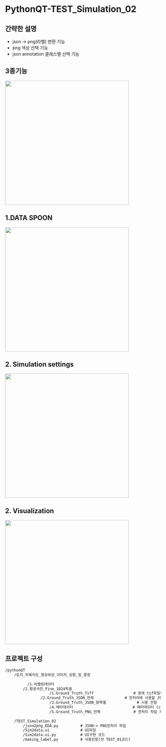 # PythonQT-TEST_Simulation_02


## 간략한 설명
-   json → png(라벨) 변환 기능
-   png 색상 선택 기능
-   json annotation 클래스별 선택 기능


## 3종기능 
<img src = "https://i.imgur.com/bSzUcyI.gif" width="400">      



## 1.DATA SPOON

<img src = "https://i.imgur.com/oPhMYA3.png" width="400">      

## 2. Simulation settings
       
<img src = "https://i.imgur.com/wAW3GAo.png" width="400">           


## 2. Visualization
      
<img src = "https://github.com/SIMYJ/pythonQT/blob/syj/image/%EC%84%B1%EB%8A%A5%EC%A7%80%ED%91%9C_%EC%98%81%EC%83%81.gif?raw=true" width="400">           






## 프로젝트 구성


```txt
/pythonQT
	/토지_피복지도_항공위성_이미지_강원_및_충청
		      
          /1.라벨링데이터 
	  	/2.항공사진_Fine_1024픽셀
                    /1.Ground_Truth_Tiff                  # 원래 tif파일만 존재했음 + 원본이미지에 대한 png파일 임의로  만듬
	            /2.Ground_Truth_JSON_전체              # 전처리에 사용할 JSON파일 디렉토리
                    /3.Ground_Truth_JSON_항목별              # 시용 안함
                    /4.메타데이터                           # 메타데이터 (coordinates 계산을 위해 사용됨)
                    /5.Ground_Truth_PNG_전체               # 전처리 작업 후 저장경로 디렉토리
				
	/TEST_Simulation_02
		/json2png_EDA.py          # JSON-> PNG전처리 파일
		/Sim2data.ui              # UI파일
		/Sim2data.ui.py           # UI구현 코드
		/making_label.py          # 사용안함(전 TEST_01코드)
```





